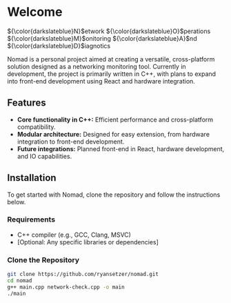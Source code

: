 
# Welcome

${\color{darkslateblue}N}$etwork ${\color{darkslateblue}O}$perations ${\color{darkslateblue}M}$onitoring ${\color{darkslateblue}A}$nd ${\color{darkslateblue}D}$iagnotics

Nomad is a personal project aimed at creating a versatile, cross-platform solution designed as a networking monitoring tool. Currently in development, the project is primarily written in C++, with plans to expand into front-end development using React and hardware integration.

## Features

- **Core functionality in C++:** Efficient performance and cross-platform compatibility.
- **Modular architecture:** Designed for easy extension, from hardware integration to front-end development.
- **Future integrations:** Planned front-end in React, hardware development, and IO capabilities.

## Installation

To get started with Nomad, clone the repository and follow the instructions below.

### Requirements

- C++ compiler (e.g., GCC, Clang, MSVC)
- [Optional: Any specific libraries or dependencies]

### Clone the Repository

```bash
git clone https://github.com/ryansetzer/nomad.git
cd nomad
g++ main.cpp network-check.cpp -o main
./main

